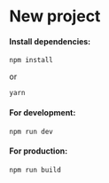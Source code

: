 # New project

#### Install dependencies:
```
npm install
```
or
```
yarn
```


#### For development:

```
npm run dev
```

#### For production:

```
npm run build
```